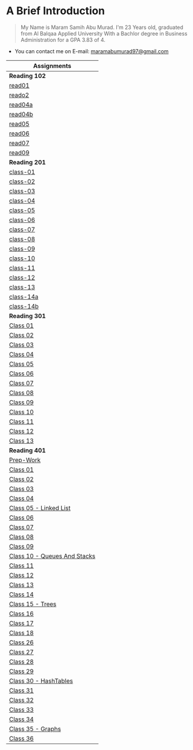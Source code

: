 # A Brief Introduction

> My Name is Maram Samih Abu Murad. I'm 23 Years old, graduated from Al Balqaa Applied University With a Bachlor degree in Business Administration for a GPA 3.83 of 4.

* You can contact me on E-mail: maramabumurad97@gmail.com

| Assignments  |
|---------------------|
| **Reading 102** |
|[read01](102/read01.md)|
|[reado2](102/read02.md)|
|[read04a](102/read04a.md)|
|[read04b](102/read04b.md)|
|[read05](102/read05.md)|
|[read06](102/read06.md)|
|[read07](102/read07.md)|
|[read09](102/read09.md)|
| **Reading 201** |
|[class-01](201/class-01.md)|
|[class-02](201/class-02.md)|
|[class-03](201/class-03.md)|
|[class-04](201/class-04.md)|
|[class-05](201/class-05.md)|
|[class-06](201/class-06.md)|
|[class-07](201/class-07.md)|
|[class-08](201/class-08.md)|
|[class-09](201/class-09.md)|
|[class-10](201/class-10.md)|
|[class-11](201/class-11.md)|
|[class-12](201/class-12.md)|
|[class-13](201/class-13.md)|
|[class-14a](201/class-14a.md)|
|[class-14b](201/class-14b.md)|
| **Reading 301** |
|[Class 01](301/class-01.md)|
|[Class 02](301/class-02.md)|
|[Class 03](301/class-03.md)|
|[Class 04](301/class-04.md)|
|[Class 05](301/class-05.md)|
|[Class 06](301/class-06.md)|
|[Class 07](301/class-07.md)|
|[Class 08](301/class-08.md)|
|[Class 09](301/class-09.md)|
|[Class 10](301/class-10.md)|
|[Class 11](301/class-11.md)|
|[Class 12](301/class-12.md)|
|[Class 13](301/class-13.md)|
| **Reading 401** |
|[Prep-Work](401/prep.md)|
|[Class 01](401/class-01.md)|
|[Class 02](401/class-02.md)|
|[Class 03](401/class-03.md)|
|[Class 04](401/class-04.md)|
|[Class 05 - Linked List](401/class-05.md)|
|[Class 06](401/class-06.md)|
|[Class 07](401/class-07.md)|
|[Class 08](401/class-08.md)|
|[Class 09](401/class-09.md)|
|[Class 10 - Queues And Stacks](401/class-10.md)|
|[Class 11](401/class-11.md)|
|[Class 12](401/class-12.md)|
|[Class 13](401/class-13.md)|
|[Class 14](401/class-14.md)|
|[Class 15 - Trees](401/class-15.md)|
|[Class 16](401/class-16.md)|
|[Class 17](401/class-17.md)|
|[Class 18](401/class-18.md)|
|[Class 26](401/class-26.md)|
|[Class 27](401/class-27.md)|
|[Class 28](401/class-28.md)|
|[Class 29](401/class-29.md)|
|[Class 30 - HashTables](401/class-30.md)|
|[Class 31](401/class-31.md)|
|[Class 32](401/class-32.md)|
|[Class 33](401/class-33.md)|
|[Class 34](401/class-34.md)|
|[Class 35 - Graphs](401/class-35.md)|
|[Class 36](401/class-36.md)|
